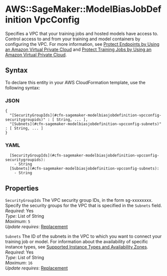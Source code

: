 # AWS::SageMaker::ModelBiasJobDefinition VpcConfig<a name="aws-properties-sagemaker-modelbiasjobdefinition-vpcconfig"></a>

Specifies a VPC that your training jobs and hosted models have access to\. Control access to and from your training and model containers by configuring the VPC\. For more information, see [Protect Endpoints by Using an Amazon Virtual Private Cloud](https://docs.aws.amazon.com/sagemaker/latest/dg/host-vpc.html) and [Protect Training Jobs by Using an Amazon Virtual Private Cloud](https://docs.aws.amazon.com/sagemaker/latest/dg/train-vpc.html)\.

## Syntax<a name="aws-properties-sagemaker-modelbiasjobdefinition-vpcconfig-syntax"></a>

To declare this entity in your AWS CloudFormation template, use the following syntax:

### JSON<a name="aws-properties-sagemaker-modelbiasjobdefinition-vpcconfig-syntax.json"></a>

```
{
  "[SecurityGroupIds](#cfn-sagemaker-modelbiasjobdefinition-vpcconfig-securitygroupids)" : [ String, ... ],
  "[Subnets](#cfn-sagemaker-modelbiasjobdefinition-vpcconfig-subnets)" : [ String, ... ]
}
```

### YAML<a name="aws-properties-sagemaker-modelbiasjobdefinition-vpcconfig-syntax.yaml"></a>

```
  [SecurityGroupIds](#cfn-sagemaker-modelbiasjobdefinition-vpcconfig-securitygroupids):
    - String
  [Subnets](#cfn-sagemaker-modelbiasjobdefinition-vpcconfig-subnets):
    - String
```

## Properties<a name="aws-properties-sagemaker-modelbiasjobdefinition-vpcconfig-properties"></a>

`SecurityGroupIds` <a name="cfn-sagemaker-modelbiasjobdefinition-vpcconfig-securitygroupids"></a>
The VPC security group IDs, in the form sg\-xxxxxxxx\. Specify the security groups for the VPC that is specified in the `Subnets` field\.  
_Required_: Yes  
_Type_: List of String  
_Maximum_: `5`  
_Update requires_: [Replacement](https://docs.aws.amazon.com/AWSCloudFormation/latest/UserGuide/using-cfn-updating-stacks-update-behaviors.html#update-replacement)

`Subnets` <a name="cfn-sagemaker-modelbiasjobdefinition-vpcconfig-subnets"></a>
The ID of the subnets in the VPC to which you want to connect your training job or model\. For information about the availability of specific instance types, see [Supported Instance Types and Availability Zones](https://docs.aws.amazon.com/sagemaker/latest/dg/instance-types-az.html)\.  
_Required_: Yes  
_Type_: List of String  
_Maximum_: `16`  
_Update requires_: [Replacement](https://docs.aws.amazon.com/AWSCloudFormation/latest/UserGuide/using-cfn-updating-stacks-update-behaviors.html#update-replacement)
